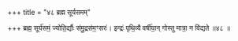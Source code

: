 +++
title = "४८ ब्रह्म सूर्यसमम्"

+++
ब्रह्म॒ सूर्य॑समं॒ ज्योति॒र्द्यौः स॑मु॒द्रस॑म॒ꣳसरः॑। इन्द्रः॑ पृथि॒व्यै वर्षी॑या॒न् गोस्तु मात्रा॒ न वि॑द्यते ॥४८ ॥